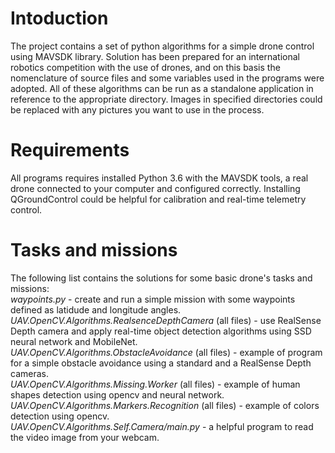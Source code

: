 # Intoduction
The project contains a set of python algorithms for a simple drone control using MAVSDK library. Solution has been prepared for an international robotics competition with the use of drones, and on this basis the nomenclature of source files and some variables used in the programs were adopted. All of these algorithms can be run as a standalone application in reference to the appropriate directory. Images in specified directories could be replaced with any pictures you want to use in the process. 

# Requirements
All programs requires installed Python 3.6 with the MAVSDK tools, a real drone connected to your computer and configured correctly. Installing QGroundControl could be helpful for calibration and real-time telemetry control.

# Tasks and missions
The following list contains the solutions for some basic drone's tasks and missions: <br/>
<i>waypoints.py</i> - create and run a simple mission with some waypoints defined as latidude and longitude angles. <br/>
<i>UAV.OpenCV.Algorithms.RealsenceDepthCamera</i> (all files) - use RealSense Depth camera and apply real-time object detection algorithms using SSD neural network and MobileNet.<br/>
<i>UAV.OpenCV.Algorithms.ObstacleAvoidance</i> (all files) - example of program for a simple obstacle avoidance using a standard and a RealSense Depth cameras.<br/>
<i>UAV.OpenCV.Algorithms.Missing.Worker</i> (all files) - example of human shapes detection using opencv and neural network. <br/>
<i>UAV.OpenCV.Algorithms.Markers.Recognition</i> (all files) - example of colors detection using opencv. <br/>
<i>UAV.OpenCV.Algorithms.Self.Camera/main.py</i> - a helpful program to read the video image from your webcam. <br/>
